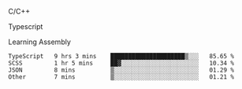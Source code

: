 <p>C/C++</p>
<p> Typescript</p>
<p>Learning Assembly</p>

<!--START_SECTION:waka-->

```text
TypeScript   9 hrs 3 mins    █████████████████████▒░░░   85.65 %
SCSS         1 hr 5 mins     ██▓░░░░░░░░░░░░░░░░░░░░░░   10.34 %
JSON         8 mins          ▒░░░░░░░░░░░░░░░░░░░░░░░░   01.29 %
Other        7 mins          ▒░░░░░░░░░░░░░░░░░░░░░░░░   01.21 %
```

<!--END_SECTION:waka-->
